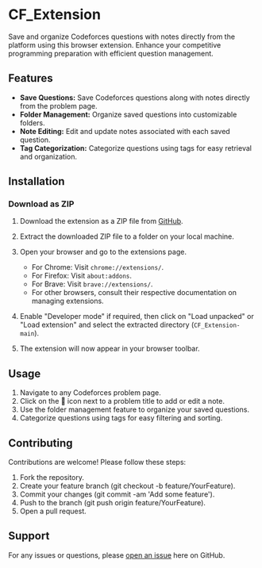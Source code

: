 # CF_Extension


Save and organize Codeforces questions with notes directly from the platform using this browser extension. Enhance your competitive programming preparation with efficient question management.

## Features

- **Save Questions:** Save Codeforces questions along with notes directly from the problem page.
- **Folder Management:** Organize saved questions into customizable folders.
- **Note Editing:** Edit and update notes associated with each saved question.
- **Tag Categorization:** Categorize questions using tags for easy retrieval and organization.

## Installation

### Download as ZIP

1. Download the extension as a ZIP file from [GitHub](https://github.com/nirvedh-harpal/CF_Extension/archive/main.zip).

2. Extract the downloaded ZIP file to a folder on your local machine.

3. Open your browser and go to the extensions page.

   - For Chrome: Visit `chrome://extensions/`.
   - For Firefox: Visit `about:addons`.
   - For Brave: Visit `brave://extensions/`.
   - For other browsers, consult their respective documentation on managing extensions.

4. Enable "Developer mode" if required, then click on "Load unpacked" or "Load extension" and select the extracted directory (`CF_Extension-main`).

5. The extension will now appear in your browser toolbar.

## Usage

1. Navigate to any Codeforces problem page.
2. Click on the 📝 icon next to a problem title to add or edit a note.
3. Use the folder management feature to organize your saved questions.
4. Categorize questions using tags for easy filtering and sorting.


## Contributing

Contributions are welcome! Please follow these steps:

1. Fork the repository.
2. Create your feature branch (git checkout -b feature/YourFeature).
3. Commit your changes (git commit -am 'Add some feature').
4. Push to the branch (git push origin feature/YourFeature).
5. Open a pull request.

## Support

For any issues or questions, please [open an issue](https://github.com/your-username/codeforces-questions-saver/issues/new) here on GitHub.

